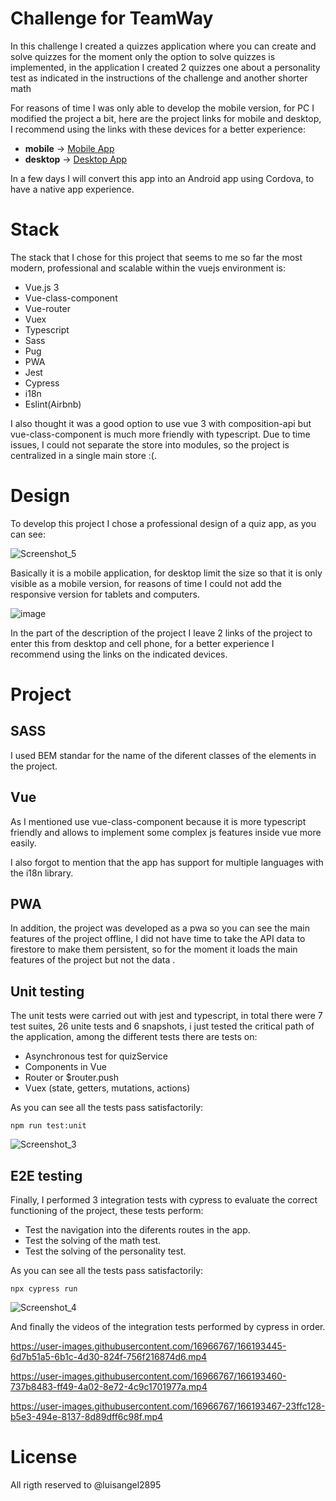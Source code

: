 # Challenge for TeamWay

In this challenge I created a quizzes application where you can create and solve quizzes for the moment only the option to solve quizzes is implemented, in the application I created 2 quizzes one about a personality test as indicated in the instructions of the challenge and another shorter math

For reasons of time I was only able to develop the mobile version, for PC I modified the project a bit, here are the project links for mobile and desktop, I recommend using the links with these devices for a better experience:

- **mobile** -> [Mobile App](https://cerulean-pudding-817c42.netlify.app/)
- **desktop** -> [Desktop App](https://aesthetic-basbousa-6bfce6.netlify.app/)

In a few days I will convert this app into an Android app using Cordova, to have a native app experience.

# Stack

The stack that I chose for this project that seems to me so far the most modern, professional and scalable within the vuejs environment is:

- Vue.js 3
- Vue-class-component
- Vue-router
- Vuex
- Typescript
- Sass
- Pug
- PWA
- Jest
- Cypress
- i18n
- Eslint(Airbnb)

I also thought it was a good option to use vue 3 with composition-api but vue-class-component is much more friendly with typescript. Due to time issues, I could not separate the store into modules, so the project is centralized in a single main store :(.

# Design

To develop this project I chose a professional design of a quiz app, as you can see:

![Screenshot_5](https://user-images.githubusercontent.com/16966767/166191704-e7c88793-133a-4881-80e0-4c87365851a4.png)

Basically it is a mobile application, for desktop limit the size so that it is only visible as a mobile version, for reasons of time I could not add the responsive version for tablets and computers.

![image](https://user-images.githubusercontent.com/16966767/166192214-fd8790f0-341c-44c9-b0d2-293f24b9b861.png)

In the part of the description of the project I leave 2 links of the project to enter this from desktop and cell phone, for a better experience I recommend using the links on the indicated devices.

# Project

## SASS

I used BEM standar for the name of the diferent classes of the elements in the project.

## Vue

As I mentioned use vue-class-component because it is more typescript friendly and allows to implement some complex js features inside vue more easily.

I also forgot to mention that the app has support for multiple languages with the i18n library.

## PWA

In addition, the project was developed as a pwa so you can see the main features of the project offline, I did not have time to take the API data to firestore to make them persistent, so for the moment it loads the main features of the project but not the data .

## Unit testing

The unit tests were carried out with jest and typescript, in total there were 7 test suites, 26 unite tests and 6 snapshots, i just tested the critical path of the application, among the different tests there are tests on:

- Asynchronous test for quizService
- Components in Vue
- Router or $router.push
- Vuex (state, getters, mutations, actions)

As you can see all the tests pass satisfactorily:

```
npm run test:unit
```

![Screenshot_3](https://user-images.githubusercontent.com/16966767/166192854-1fe638f0-8f02-4053-a438-17ce4371553f.png)

## E2E testing

Finally, I performed 3 integration tests with cypress to evaluate the correct functioning of the project, these tests perform:

- Test the navigation into the diferents routes in the app.
- Test the solving of the math test.
- Test the solving of the personality test.

As you can see all the tests pass satisfactorily:

```
npx cypress run
```

![Screenshot_4](https://user-images.githubusercontent.com/16966767/166193349-27499287-aff4-4d1d-9d74-666afe39728b.png)

And finally the videos of the integration tests performed by cypress in order.

https://user-images.githubusercontent.com/16966767/166193445-6d7b51a5-6b1c-4d30-824f-756f216874d6.mp4

https://user-images.githubusercontent.com/16966767/166193460-737b8483-ff49-4a02-8e72-4c9c1701977a.mp4

https://user-images.githubusercontent.com/16966767/166193467-23ffc128-b5e3-494e-8137-8d89dff6c98f.mp4

# License

All rigth reserved to @luisangel2895


